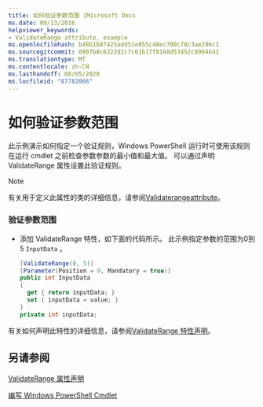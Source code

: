 ```yaml
---
title: 如何验证参数范围 |Microsoft Docs
ms.date: 09/13/2016
helpviewer_keywords:
- ValidateRange attribute, example
ms.openlocfilehash: b48b1b87425add51e855c48ec700c78c3ae296c1
ms.sourcegitcommit: 0907b8c6322d2c7c61b17f8168d53452c8964b41
ms.translationtype: MT
ms.contentlocale: zh-CN
ms.lasthandoff: 08/05/2020
ms.locfileid: "87782066"
---
```

# <a name="how-to-validate-an-argument-range"></a>如何验证参数范围

此示例演示如何指定一个验证规则，Windows PowerShell 运行时可使用该规则在运行 cmdlet 之前检查参数参数的最小值和最大值。 可以通过声明 ValidateRange 属性设置此验证规则。

> [!NOTE]
> 有关用于定义此属性的类的详细信息，请参阅[Validaterangeattribute](/dotnet/api/System.Management.Automation.ValidateRangeAttribute)。

### <a name="to-validate-an-argument-range"></a>验证参数范围

- 添加 ValidateRange 特性，如下面的代码所示。 此示例指定参数的范围为0到 5 `InputData` 。

    ```csharp
    [ValidateRange(0, 5)]
    [Parameter(Position = 0, Mandatory = true)]
    public int InputData
    {
      get { return inputData; }
      set { inputData = value; }
    }
    private int inputData;
    ```

有关如何声明此特性的详细信息，请参阅[ValidateRange 特性声明](./validaterange-attribute-declaration.md)。

## <a name="see-also"></a>另请参阅

[ValidateRange 属性声明](./validaterange-attribute-declaration.md)

[编写 Windows PowerShell Cmdlet](./writing-a-windows-powershell-cmdlet.md)
